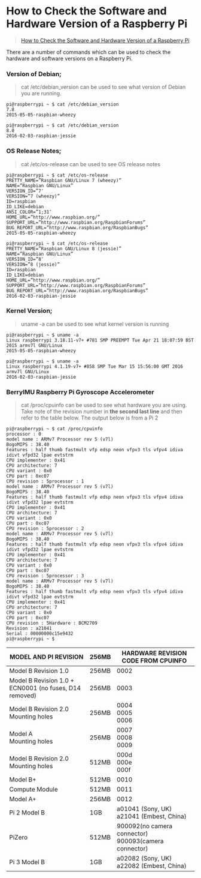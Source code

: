 # How to Check the Software and Hardware Version of a Raspberry Pi

> [How to Check the Software and Hardware Version of a Raspberry Pi](http://ozzmaker.com/check-raspberry-software-hardware-version-command-line/)

There are a number of commands which can be used to check the hardware and software versions on a Raspberry Pi.

### Version of Debian;

> cat /etc/debian_version can be used to see what version of Debian you are running.

    pi@raspberrypi ~ $ cat /etc/debian_version
    7.8
    2015-05-05-raspbian-wheezy

    pi@raspberrypi ~ $ cat /etc/debian_version
    8.0
    2016-02-03-raspbian-jessie

### OS Release Notes;

> cat /etc/os-release can be used to see OS release notes

    pi@raspberrypi ~ $ cat /etc/os-release
    PRETTY_NAME=”Raspbian GNU/Linux 7 (wheezy)”
    NAME=”Raspbian GNU/Linux”
    VERSION_ID=”7″
    VERSION=”7 (wheezy)”
    ID=raspbian
    ID_LIKE=debian
    ANSI_COLOR=”1;31″
    HOME_URL=”http://www.raspbian.org/”
    SUPPORT_URL=”http://www.raspbian.org/RaspbianForums”
    BUG_REPORT_URL=”http://www.raspbian.org/RaspbianBugs”
    2015-05-05-raspbian-wheezy

    pi@raspberrypi ~ $ cat /etc/os-release
    PRETTY_NAME=”Raspbian GNU/Linux 8 (jessie)”
    NAME=”Raspbian GNU/Linux”
    VERSION_ID=”8″
    VERSION=”8 (jessie)”
    ID=raspbian
    ID_LIKE=debian
    HOME_URL=”http://www.raspbian.org/”
    SUPPORT_URL=”http://www.raspbian.org/RaspbianForums”
    BUG_REPORT_URL=”http://www.raspbian.org/RaspbianBugs”
    2016-02-03-raspbian-jessie

### Kernel Version;

> uname -a can be used to see what kernel version is running

    pi@raspberrypi ~ $ uname -a
    Linux raspberrypi 3.18.11-v7+ #781 SMP PREEMPT Tue Apr 21 18:07:59 BST 2015 armv7l GNU/Linux
    2015-05-05-raspbian-wheezy

    pi@raspberrypi ~ $ uname -a
    Linux raspberrypi 4.1.19-v7+ #858 SMP Tue Mar 15 15:56:00 GMT 2016 armv7l GNU/Linux
    2016-02-03-raspbian-jessie

 

### BerryIMU Raspberry Pi Gyroscope Accelerometer

> cat /proc/cpuinfo can be used to see what hardware you are using. Take note of the revision number in **the second last line** and then refer to the table below. The output below is from a Pi 2

    pi@raspberrypi ~ $ cat /proc/cpuinfo
    processor : 0
    model name : ARMv7 Processor rev 5 (v7l)
    BogoMIPS : 38.40
    Features : half thumb fastmult vfp edsp neon vfpv3 tls vfpv4 idiva idivt vfpd32 lpae evtstrm
    CPU implementer : 0x41
    CPU architecture: 7
    CPU variant : 0x0
    CPU part : 0xc07
    CPU revision : 5processor : 1
    model name : ARMv7 Processor rev 5 (v7l)
    BogoMIPS : 38.40
    Features : half thumb fastmult vfp edsp neon vfpv3 tls vfpv4 idiva idivt vfpd32 lpae evtstrm
    CPU implementer : 0x41
    CPU architecture: 7
    CPU variant : 0x0
    CPU part : 0xc07
    CPU revision : 5processor : 2
    model name : ARMv7 Processor rev 5 (v7l)
    BogoMIPS : 38.40
    Features : half thumb fastmult vfp edsp neon vfpv3 tls vfpv4 idiva idivt vfpd32 lpae evtstrm
    CPU implementer : 0x41
    CPU architecture: 7
    CPU variant : 0x0
    CPU part : 0xc07
    CPU revision : 5processor : 3
    model name : ARMv7 Processor rev 5 (v7l)
    BogoMIPS : 38.40
    Features : half thumb fastmult vfp edsp neon vfpv3 tls vfpv4 idiva idivt vfpd32 lpae evtstrm
    CPU implementer : 0x41
    CPU architecture: 7
    CPU variant : 0x0
    CPU part : 0xc07
    CPU revision : 5Hardware : BCM2709
    Revision : a21041
    Serial : 00000000c15e9432
    pi@raspberrypi ~ $

|MODEL AND PI REVISION	|256MB|	HARDWARE REVISION CODE FROM CPUINFO|
|---|---|---|
|Model B Revision 1.0	|256MB|	0002|
|Model B Revision 1.0 + ECN0001 (no fuses, D14 removed)	|256MB|	0003|
|Model B Revision 2.0<br>Mounting holes	|256MB|	0004<br>0005<br>0006|
|Model A<br>Mounting holes	|256MB|	0007<br>0008<br>0009|
|Model B Revision 2.0<br>Mounting holes	|512MB|	000d<br>000e<br>000f|
|Model B+	|512MB|	0010|
|Compute Module	|512MB|	0011|
|Model A+	|256MB|	0012|
|Pi 2 Model B	|1GB|	a01041 (Sony, UK)<br>a21041 (Embest, China)|
|PiZero	|512MB|	900092(no camera connector)<br>900093(camera connector)|
|Pi 3 Model B	|1GB|	a02082 (Sony, UK)<br>a22082 (Embest, China)|

